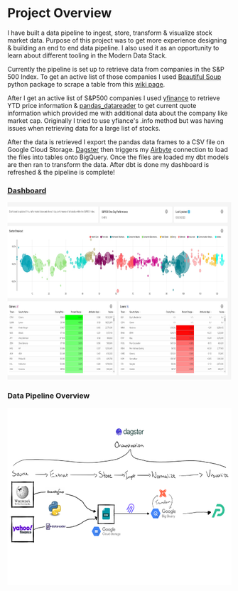 # Project Overview
I have built a data pipeline to ingest, store, transform & visualize stock market data. Purpose of this project was to get more experience designing & building an end to end data pipeline. I also used it as an opportunity to learn about different tooling in the Modern Data Stack. 

Currently the pipeline is set up to retrieve data from companies in the S&P 500 Index. To get an active list of those companies I used [Beautiful Soup](https://beautiful-soup-4.readthedocs.io/en/latest/) python package to scrape a table from this [wiki page](https://en.wikipedia.org/wiki/List_of_S%26P_500_companies).

After I get an active list of S&P500 companies I used [yfinance](https://github.com/ranaroussi/yfinance ) to retrieve YTD price information & [pandas_datareader](https://pandas-datareader.readthedocs.io/en/latest/readers/yahoo.html) to get current quote information which provided me with additional data about the company like market cap. Originally I tried to use yfiance's .info method but was having issues when retrieving data for a large list of stocks. 

After the data is retrieved I export the pandas data frames to a CSV file on Google Cloud Storage. [Dagster](https://github.com/dagster-io/dagster) then triggers my [Airbyte](https://github.com/airbytehq/airbyte) connection to load the files into tables onto BigQuery. Once the files are loaded my dbt models are then ran to transform the data. After dbt is done my dashboard is refreshed & the pipeline is complete!

### **[Dashboard](https://0b99782f.us2a.app.preset.io:443/r/3)**


 <a href="https://0b99782f.us2a.app.preset.io:443/r/3" target="_blank"> <img src="Assets\dashboard.jpg" alt="Dashboard"  width="650" height ="400"/> </a>


### **Data Pipeline Overview**
  <img src="Assets\stock-market-data-pipeline.png" alt="pipeline"  width="650" height="400"/>





